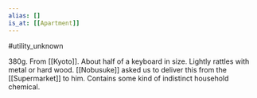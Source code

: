 ```yaml
---
alias: []
is_at: [[Apartment]]
---
```


#utility_unknown

380g. From [[Kyoto]]. About half of a keyboard in size. Lightly rattles with metal or hard wood. [[Nobusuke]] asked us to deliver this from the [[Supermarket]] to him.
Contains some kind of indistinct household chemical.